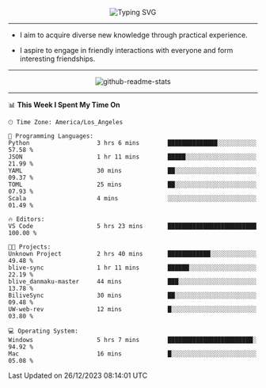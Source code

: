 <p align="center">
  <img src="https://readme-typing-svg.demolab.com?font=Fira+Code&weight=500&size=32&duration=2500&pause=1600&center=true&vCenter=true&random=false&width=1024&height=64&lines=Hi+there+%F0%9F%91%8B;I'm+delighted+you+could+make+it+here+%F0%9F%8E%89;I'm+Harry%2C+a+college+student+still+finding+my+way" alt="Typing SVG" />
</p>


---


- I aim to acquire diverse new knowledge through practical experience.

- I aspire to engage in friendly interactions with everyone and form interesting friendships.


---


<p align="center">
  <img src="https://github-readme-stats.vercel.app/api?username=Harry-Jing&show_icons=true" alt="github-readme-stats"/>
</p>


---

<!--START_SECTION:waka-->
📊 **This Week I Spent My Time On** 

```text
🕑︎ Time Zone: America/Los_Angeles

💬 Programming Languages: 
Python                   3 hrs 6 mins        ██████████████░░░░░░░░░░░   57.58 % 
JSON                     1 hr 11 mins        █████░░░░░░░░░░░░░░░░░░░░   21.99 % 
YAML                     30 mins             ██░░░░░░░░░░░░░░░░░░░░░░░   09.37 % 
TOML                     25 mins             ██░░░░░░░░░░░░░░░░░░░░░░░   07.93 % 
Scala                    4 mins              ░░░░░░░░░░░░░░░░░░░░░░░░░   01.49 % 

🔥 Editors: 
VS Code                  5 hrs 23 mins       █████████████████████████   100.00 % 

🐱‍💻 Projects: 
Unknown Project          2 hrs 40 mins       ████████████░░░░░░░░░░░░░   49.48 % 
blive-sync               1 hr 11 mins        ██████░░░░░░░░░░░░░░░░░░░   22.19 % 
blive_danmaku-master     44 mins             ███░░░░░░░░░░░░░░░░░░░░░░   13.78 % 
BiliveSync               30 mins             ██░░░░░░░░░░░░░░░░░░░░░░░   09.48 % 
UW-web-rev               12 mins             █░░░░░░░░░░░░░░░░░░░░░░░░   03.80 % 

💻 Operating System: 
Windows                  5 hrs 7 mins        ████████████████████████░   94.92 % 
Mac                      16 mins             █░░░░░░░░░░░░░░░░░░░░░░░░   05.08 % 
```


 Last Updated on 26/12/2023 08:14:01 UTC
<!--END_SECTION:waka-->

